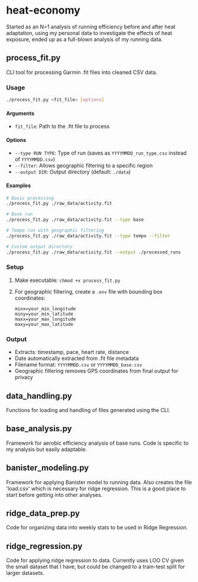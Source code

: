# heat-economy
 Started as an N=1 analysis of running efficiency before and after heat adaptation, using my personal data to investigate the effects of heat exposure, ended up as a full-blown analysis of my running data.

## process_fit.py

CLI tool for processing Garmin .fit files into cleaned CSV data.

### Usage

```bash
./process_fit.py <fit_file> [options]
```

#### Arguments

- `fit_file`: Path to the .fit file to process

#### Options

- `--type RUN TYPE`: Type of run (saves as `YYYYMMDD_run_type.csv` instead of `YYYYMMDD.csv`)
- `--filter`: Allows geographic filtering to a specific region
- `--output DIR`: Output directory (default: `./data`)

#### Examples

```bash
# Basic processing
./process_fit.py ./raw_data/activity.fit

# Base run
./process_fit.py ./raw_data/activity.fit --type base

# Tempo run with geographic filtering
./process_fit.py ./raw_data/activity.fit --type tempo --filter

# Custom output directory
./process_fit.py ./raw_data/activity.fit --output ./processed_runs
```

### Setup

1. Make executable: `chmod +x process_fit.py`

2. For geographic filtering, create a `.env` file with bounding box coordinates:
   ```
   minx=your_min_longitude
   miny=your_min_latitude
   maxx=your_max_longitude
   maxy=your_max_latitude
   ```

### Output
- Extracts: timestamp, pace, heart rate, distance
- Date automatically extracted from .fit file metadata
- Filename format: `YYYYMMDD.csv` or `YYYYMMDD_base.csv`
- Geographic filtering removes GPS coordinates from final output for privacy

## data_handling.py

Functions for loading and handling of files generated using the CLI.

## base_analysis.py

Framework for aerobic efficiency analysis of base runs. Code is specific to my analysis but easily adaptable.

## banister_modeling.py

Framework for applying Banister model to running data. Also creates the file 'load.csv' which is necessary for ridge regression. This is a good place to start before getting into other analyses.

## ridge_data_prep.py

Code for organizing data into weekly stats to be used in Ridge Regression.

## ridge_regression.py

Code for applying ridge regression to data. Currently uses LOO CV given the small dataset that I have, but could be changed to a train-test split for larger datasets.


